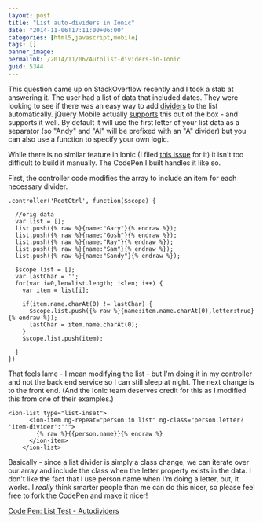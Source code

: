 ```yaml
---
layout: post
title: "List auto-dividers in Ionic"
date: "2014-11-06T17:11:00+06:00"
categories: [html5,javascript,mobile]
tags: []
banner_image: 
permalink: /2014/11/06/Autolist-dividers-in-Ionic
guid: 5344
---
```


<p>
This question came up on StackOverflow recently and I took a stab at answering it. The user had a list of data that included dates. They were looking to see if there was an easy way to add <a href="http://ionicframework.com/docs/components/#item-dividers">dividers</a> to the list automatically. jQuery Mobile actually <a href="http://api.jquerymobile.com/listview/#option-autodividers">supports</a> this out of the box - and supports it well. By default it will use the first letter of your list data as a separator (so "Andy" and "Al" will be prefixed with an "A" divider) but you can also use a function to specify your own logic.
</p>
<!--more-->
<p>
While there is no similar feature in Ionic (I filed <a href="https://github.com/driftyco/ionic/issues/2484">this issue</a> for it) it isn't too difficult to build it manually. The CodePen I built handles it like so.
</p>

<p>
First, the controller code modifies the array to include an item for each necessary divider.
</p>

<pre><code class="language-javascript">.controller('RootCtrl', function($scope) {

  //orig data
  var list = [];
  list.push({% raw %}{name:"Gary"}{% endraw %});
  list.push({% raw %}{name:"Gosh"}{% endraw %});
  list.push({% raw %}{name:"Ray"}{% endraw %});
  list.push({% raw %}{name:"Sam"}{% endraw %});
  list.push({% raw %}{name:"Sandy"}{% endraw %});

  $scope.list = [];
  var lastChar = '';
  for(var i=0,len=list.length; i&lt;len; i++) {
    var item = list[i];

    if(item.name.charAt(0) != lastChar) {
      $scope.list.push({% raw %}{name:item.name.charAt(0),letter:true}{% endraw %});
      lastChar = item.name.charAt(0);
    }
    $scope.list.push(item);
    
  }
})
</code></pre>

<p>
That feels lame - I mean modifying the list - but I'm doing it in my controller and not the back end service so I can still sleep at night. The next change is to the front end. (And the Ionic team deserves credit for this as I modified this from one of their examples.)
</p>

<pre><code class="language-markup">&lt;ion-list type=&quot;list-inset&quot;&gt;
      &lt;ion-item ng-repeat=&quot;person in list&quot; ng-class=&quot;person.letter? &#x27;item-divider&#x27;:&#x27;&#x27;&quot;&gt;
        {% raw %}{{person.name}}{% endraw %}
      &lt;&#x2F;ion-item&gt;
    &lt;&#x2F;ion-list&gt;</code></pre>

<p>
Basically - since a list divider is simply a class change, we can iterate over our array and include the class when the letter property exists in the data. I don't like the fact that I use person.name when I'm doing a letter, but, it works. I <i>really</i> think smarter people than me can do this nicer, so please feel free to fork the CodePen and make it nicer!
</p>

<p>
<a href="http://codepen.io/cfjedimaster/pen/HqrBf">Code Pen: List Test - Autodividers</a>
</p>